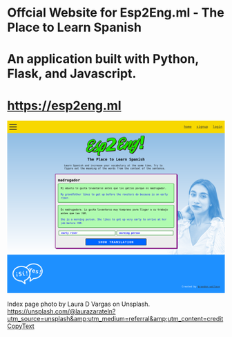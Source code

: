 # Offcial Website for Esp2Eng.ml - The Place to Learn Spanish 

# An application built with Python, Flask, and Javascript.

# https://esp2eng.ml

![screenshot1](application/static/images/screenshot.png)

Index page photo by Laura D Vargas on Unsplash.
https://unsplash.com/@laurazarateln?utm_source=unsplash&amp;utm_medium=referral&amp;utm_content=creditCopyText
